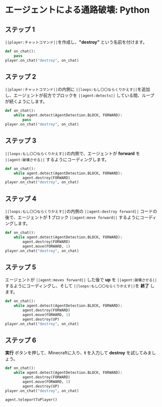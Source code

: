 # エージェントによる通路破壊: Python


## ステップ 1
``||player:チャットコマンド||``を作成し、**"destroy"** という名前を付けます。

```python
def on_chat():
    pass
player.on_chat("destroy", on_chat)
```

## ステップ 2
``||player:チャットコマンド||``の内側に ``||loops:もし〇〇ならくりかえす||``を追加し、エージェントが前方でブロックを ``||agent:detects||`` している間、ループが続くようにします。

```python
def on_chat():
    while agent.detect(AgentDetection.BLOCK, FORWARD):
        pass
player.on_chat("destroy", on_chat)
```

## ステップ 3
``||loops:もし〇〇ならくりかえす||``の内側で、エージェントが **forward** を ``||agent:破壊させる||`` するようにコーディングします。

```python
def on_chat():
    while agent.detect(AgentDetection.BLOCK, FORWARD):
        agent.destroy(FORWARD)
player.on_chat("destroy", on_chat)
```

## ステップ 4

``||loops:もし〇〇ならくりかえす||``の内側の ``||agent:destroy forward||`` コードの後で、エージェントが **1** ブロック ``||agent:move forward||`` するようにコーディングします。

```python
def on_chat():
    while agent.detect(AgentDetection.BLOCK, FORWARD):
        agent.destroy(FORWARD)
        agent.move(FORWARD, 1)
player.on_chat("destroy", on_chat)
```

## ステップ 5

エージェントが ``||agent:moves forward||`` した後で **up** を ``||agent:破壊させる||`` するようにコーディングし、そして ``||loops:もし〇〇ならくりかえす||``を **終了** します。

```python
def on_chat():
    while agent.detect(AgentDetection.BLOCK, FORWARD):
        agent.destroy(FORWARD)
        agent.move(FORWARD, 1)
        agent.destroy(UP)
player.on_chat("destroy", on_chat)
```
## ステップ 6

**実行** ボタンを押して、Minecraftに入り、**t** を入力して **destroy** を試してみましょう。

```python
def on_chat(): 
    while agent.detect(AgentDetection.BLOCK, FORWARD): 
        agent.destroy(FORWARD) 
        agent.move(FORWARD, 1) 
        agent.destroy(UP) 
player.on_chat("destroy", on_chat) 
```

```ghost
agent.teleportToPlayer()
```